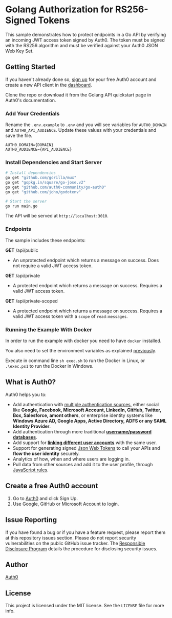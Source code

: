 # Golang Authorization for RS256-Signed Tokens

This sample demonstrates how to protect endpoints in a Go API by verifying an incoming JWT access token signed by Auth0. The token must be signed with the RS256 algorithm and must be verified against your Auth0 JSON Web Key Set.

## Getting Started

If you haven't already done so, [sign up](https://auth0.com/signup) for your free Auth0 account and create a new API client in the [dashboard](https://manage.auth0.com/).

Clone the repo or download it from the Golang API quickstart page in Auth0's documentation.

### Add Your Credentials

Rename the `.env.example` to `.env` and you will see variables for `AUTH0_DOMAIN` and `AUTH0_API_AUDIENCE`. Update these values with your credentials and save the file.

```text
AUTH0_DOMAIN={DOMAIN}
AUTH0_AUDIENCE={API_AUDIENCE}
```

### Install Dependencies and Start Server

```bash
# Install dependencies
go get "github.com/gorilla/mux"
go get "gopkg.in/square/go-jose.v2"
go get "github.com/auth0-community/go-auth0"
go get "github.com/joho/godotenv"

# Start the server
go run main.go
```

The API will be served at `http://localhost:3010`.

### Endpoints

The sample includes these endpoints:

**GET** /api/public
* An unprotected endpoint which returns a message on success. Does not require a valid JWT access token.

**GET** /api/private
* A protected endpoint which returns a message on success. Requires a valid JWT access token.

**GET** /api/private-scoped
* A protected endpoint which returns a message on success. Requires a valid JWT access token with a `scope` of `read:messages`.

### Running the Example With Docker

In order to run the example with docker you need to have `docker` installed.

You also need to set the environment variables as explained [previously](#add-your-credentials).

Execute in command line `sh exec.sh` to run the Docker in Linux, or `.\exec.ps1` to run the Docker in Windows.

## What is Auth0?

Auth0 helps you to:

* Add authentication with [multiple authentication sources](https://docs.auth0.com/identityproviders), either social like **Google, Facebook, Microsoft Account, LinkedIn, GitHub, Twitter, Box, Salesforce, amont others**, or enterprise identity systems like **Windows Azure AD, Google Apps, Active Directory, ADFS or any SAML Identity Provider**.
* Add authentication through more traditional **[username/password databases](https://docs.auth0.com/mysql-connection-tutorial)**.
* Add support for **[linking different user accounts](https://docs.auth0.com/link-accounts)** with the same user.
* Support for generating signed [Json Web Tokens](https://docs.auth0.com/jwt) to call your APIs and **flow the user identity** securely.
* Analytics of how, when and where users are logging in.
* Pull data from other sources and add it to the user profile, through [JavaScript rules](https://docs.auth0.com/rules).

## Create a free Auth0 account

1. Go to [Auth0](https://auth0.com/signup) and click Sign Up.
2. Use Google, GitHub or Microsoft Account to login.

## Issue Reporting

If you have found a bug or if you have a feature request, please report them at this repository issues section. Please do not report security vulnerabilities on the public GitHub issue tracker. The [Responsible Disclosure Program](https://auth0.com/whitehat) details the procedure for disclosing security issues.

## Author

[Auth0](https://auth0.com)

## License

This project is licensed under the MIT license. See the `LICENSE` file for more info.